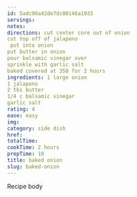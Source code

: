 ```yaml
---
id: 5adc90a42de7dc00146a1933
servings:
notes:
directions: cut center core out of onion
cut top off of jalapeno
 put into onion
put butter in onion
pour balsamic vinegar over
sprinkle with garlic salt
baked covered at 350 for 2 hours
ingredients: 1 large onion
1 jalapeno
2 tbs butter
1/4 c balsamic vinegar
garlic salt
rating: 4
ease: easy
img:
category: side dish
href:
totalTime:
cookTime: 2 hours
prepTime: 10
title: baked onion
slug: baked-onion
---
```

Recipe body